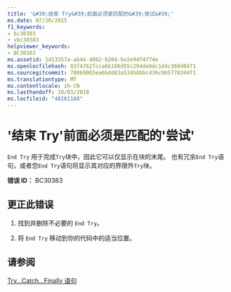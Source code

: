 ```yaml
---
title: '&#39;结束 Try&#39;前面必须是匹配的&#39;尝试&#39;'
ms.date: 07/20/2015
f1_keywords:
- bc30383
- vbc30383
helpviewer_keywords:
- BC30383
ms.assetid: 1d13357a-ab44-4082-b204-6e2e94f4774e
ms.openlocfilehash: 83f4762fcca6b166d55c294de8dc1d4c360d0471
ms.sourcegitcommit: 700b9003ea6bdd83a53458bbc436c9b5778344f1
ms.translationtype: MT
ms.contentlocale: zh-CN
ms.lasthandoff: 10/03/2018
ms.locfileid: "48261188"
---
```

# <a name="39end-try39-must-be-preceded-by-a-matching-39try39"></a>&#39;结束 Try&#39;前面必须是匹配的&#39;尝试&#39;
`End Try` 用于完成`Try`块中，因此它可以仅显示在块的末尾。 也有冗余`End Try`语句，或者您`End Try`语句将显示其对应的界限外`Try`块。  
  
 **错误 ID：** BC30383  
  
## <a name="to-correct-this-error"></a>更正此错误  
  
1.  找到并删除不必要的 `End Try`。  
  
2.  将 `End Try` 移动到你的代码中的适当位置。  
  
## <a name="see-also"></a>请参阅  
 [Try...Catch...Finally 语句](../../visual-basic/language-reference/statements/try-catch-finally-statement.md)  
 
